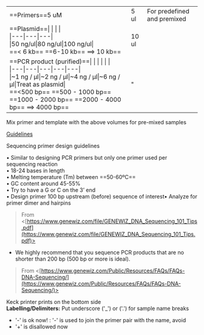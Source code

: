 |   |   |   |
|---|---|---|
==Primers==5 uM|5 ul|For predefined and premixed|
==Plasmid==\|   \|   \|   \|<br>\|---\|---\|---\|<br>\|50 ng/ul\|80 ng/ul\|100 ng/ul\|<br>==< 6 kb== ==6-10 kb== ==> 10 kb==|10 ul||
==PCR product (purified)==\|   \|   \|   \|   \|   \|<br>\|---\|---\|---\|---\|---\|<br>\|~1 ng / µl\|~2 ng / µl\|~4 ng / µl\|~6 ng / µl\|Treat as plasmid\|<br>==<500 bp== ==500 - 1000 bp== ==1000 - 2000 bp== ==2000 - 4000 bp== ==> 4000 bp==|"||
 
Mix primer and template with the above volumes for pre-mixed samples
 
[Guidelines](https://www.genewiz.com/Public/Resources/Sample-Submission-Guidelines/Sanger-Sequencing-Sample-Submission-Guidelines/Sample-Preparation#sanger-sequence)
    
Sequencing primer design guidelines
 
• Similar to designing PCR primers but only one primer used per sequencing reaction  
• 18-24 bases in length  
• Melting temperature (Tm) between ==50-60ºC==  
• GC content around 45-55%  
• Try to have a G or C on the 3’ end  
• Design primer 100 bp upstream (before) sequence of interest• Analyze for primer dimer and hairpins

> From <[https://www.genewiz.com/file/GENEWIZ_DNA_Sequencing_101_Tips.pdf](https://www.genewiz.com/file/GENEWIZ_DNA_Sequencing_101_Tips.pdf)>   
- We highly recommend that you sequence PCR products that are no shorter than 200 bp (500 bp or more is ideal).

> From <[https://www.genewiz.com/Public/Resources/FAQs/FAQs-DNA-Sequencing/](https://www.genewiz.com/Public/Resources/FAQs/FAQs-DNA-Sequencing/)>     
 
Keck printer prints on the bottom side  
**Labelling/Delimiters:** Put underscore ('_') or ('.') for sample name breaks

- '-' is ok now! : '-' is used to join the primer pair with the name, avoid
- '+' is disallowed now